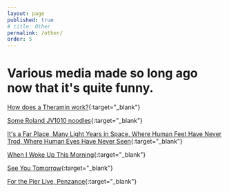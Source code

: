 ```yaml
---
layout: page
published: true
# title: Other
permalink: /other/
order: 5
---
```

<h1>Various media made so long ago now that it's quite funny.</h1>

[How does a Theramin work?](https://www.youtube.com/watch?v=djpUqyay2qc&t){:target="_blank"}  
<!-- A video I made for some undergrad coursework, that surely has several mistakes, but someone commented that it reminded them of the 'original youtube'. My tutor never bothered watching it so I don't think it got a grade, but for the youtube comments it was worth it. Open review all the way. -->

[Some Roland JV1010 noodles](https://soundcloud.com/turinglive/sets/visits-to-the-galleries){:target="_blank"}  
<!-- During my PhD I rarely had the desire to open up Ableton at the end of the day, so I got a cheap but fully weighted MIDI piano the size of a volvo, and it came with a Roland JV1010. I never learnt to play piano, but I found the String/Brass setting No. 140 through my SP404 reverb quite cathartic. -->

[It's a Far Place, Many Light Years in Space, Where Human Feet Have Never Trod, Where Human Eyes Have Never Seen](https://www.youtube.com/watch?v=bsOjADTdBbs){:target="_blank"}  
<!-- Dad was a part of Jerry Dammer's Sun Ra tribute group, Spatial AKA, and they did this magical version of I'll Wait for You, that could be reduced to some very simple triads that even I could play. I find it quite funny how I'd play this again and again, but had no idea I'd end up working in the world of planetary imaging. -->

[When I Woke Up This Morning](https://www.youtube.com/watch?v=wj9EXs4jkqY){:target="_blank"}  
<!-- A song The Black Tambourines used as a bonus track for their debut album. The kind of music I wish I'd made more of. -->

[See You Tomorrow](https://soundcloud.com/turinglive/see-you-tomorrow){:target="_blank"}  
<!-- An ode to Moonrise Kingdom. Very 2013. Resurrected when Ben of the Golden Dregs played it on a BBC 6 Music show he hosted, where he featured a number of artists of the scene in Cornwall. -->

[For the Pier Live, Penzance](https://www.youtube.com/watch?v=DXlhaKrb2nw){:target="_blank"}  
<!-- Sam and Jim are two of the greatest musicians I might ever know, and they very gracefully used to let me bring my samplers to the table and play along with their real instruments while I pressed play on mine. Sometimes my sister would also project some visuals over the top, and here all of these things were captured on film during maybe the last summer I had before I started to worry about science. -->

